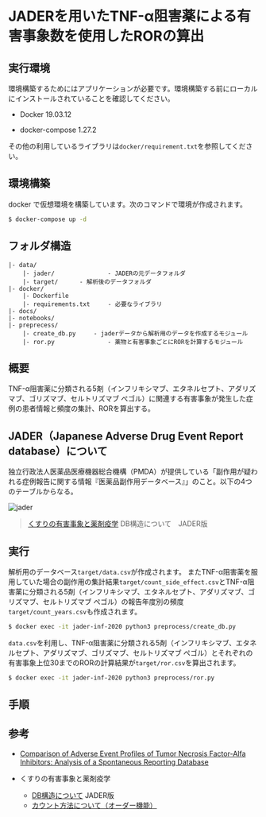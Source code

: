 # JADERを用いたTNF-α阻害薬による有害事象数を使用したRORの算出

## 実行環境

環境構築するためにはアプリケーションが必要です。環境構築する前にローカルにインストールされていることを確認してください。

- Docker  19.03.12

- docker-compose 1.27.2

その他の利用しているライブラリは`docker/requirement.txt`を参照してください。

## 環境構築

docker で仮想環境を構築しています。次のコマンドで環境が作成されます。

```bash
$ docker-compose up -d
```

## フォルダ構造

```
|- data/
	|- jader/　　　　　　　　　- JADERの元データフォルダ
	|- target/		- 解析後のデータフォルダ
|- docker/
	|- Dockerfile
	|- requirements.txt     - 必要なライブラリ
|- docs/
|- notebooks/
|- preprecess/
	|- create_db.py  	- jaderデータから解析用のデータを作成するモジュール
	|- ror.py　　　　　　　　　- 薬物と有害事象ごとにRORを計算するモジュール
```

## 概要

TNF-α阻害薬に分類される5剤（インフリキシマブ、エタネルセプト、アダリズマブ、ゴリズマブ、セルトリズマブ ぺゴル）に関連する有害事象が発生した症例の患者情報と頻度の集計、RORを算出する。

## JADER（Japanese Adverse Drug Event Report database）について

独立行政法人医薬品医療機器総合機構（PMDA）が提供している「副作用が疑われる症例報告に関する情報『医薬品副作用データベース』」のこと。以下の4つのテーブルからなる。

 ![jader](https://czeek.com/wp-content/uploads/2017/08/ERJADER.png)

> [くすりの有害事象と薬剤疫学](https://czeek.com/) DB構造について　JADER版

## 実行

解析用のデータベース`target/data.csv`が作成されます。 またTNF-α阻害薬を服用していた場合の副作用の集計結果`target/count_side_effect.csv`とTNF-α阻害薬に分類される5剤（インフリキシマブ、エタネルセプト、アダリズマブ、ゴリズマブ、セルトリズマブ ぺゴル）の報告年度別の頻度`target/count_years.csv`も作成されます。

```bash
$ docker exec -it jader-inf-2020 python3 preprocess/create_db.py
```

`data.csv`を利用し、TNF-α阻害薬に分類される5剤（インフリキシマブ、エタネルセプト、アダリズマブ、ゴリズマブ、セルトリズマブ ぺゴル）とそれぞれの有害事象上位30までのRORの計算結果が`target/ror.csv`を算出されます。

```bash
$ docker exec -it jader-inf-2020 python3 preprocess/ror.py
```

## 手順



## 参考

- [Comparison of Adverse Event Profiles of Tumor Necrosis Factor-Alfa Inhibitors: Analysis of a Spontaneous Reporting Database](https://www.ncbi.nlm.nih.gov/pmc/articles/PMC7439489/)

- くすりの有害事象と薬剤疫学

    -  [DB構造について](https://czeek.com/epidemiology/dbstructure_jader/) JADER版
    - [カウント方法について（オーダー機能）](https://czeek.com/jissen/howtocount/)

